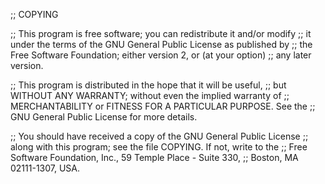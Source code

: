 ;; COPYING

;; This program is free software; you can redistribute it and/or modify
;; it under the terms of the GNU General Public License as published by
;; the Free Software Foundation; either version 2, or (at your option)
;; any later version.

;; This program is distributed in the hope that it will be useful,
;; but WITHOUT ANY WARRANTY; without even the implied warranty of
;; MERCHANTABILITY or FITNESS FOR A PARTICULAR PURPOSE.  See the
;; GNU General Public License for more details.

;; You should have received a copy of the GNU General Public License
;; along with this program; see the file COPYING.  If not, write to the
;; Free Software Foundation, Inc., 59 Temple Place - Suite 330,
;; Boston, MA 02111-1307, USA.

